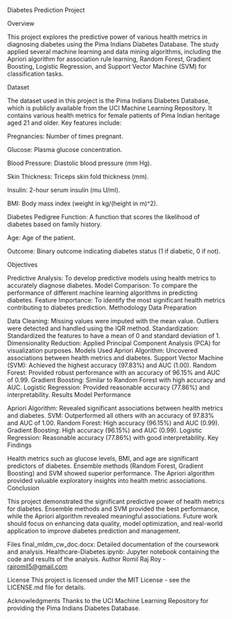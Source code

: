 Diabetes Prediction Project

Overview

This project explores the predictive power of various health metrics in diagnosing diabetes using the Pima Indians Diabetes Database. The study applied several machine learning and data mining algorithms, including the Apriori algorithm for association rule learning, Random Forest, Gradient Boosting, Logistic Regression, and Support Vector Machine (SVM) for classification tasks.

Dataset

The dataset used in this project is the Pima Indians Diabetes Database, which is publicly available from the UCI Machine Learning Repository. It contains various health metrics for female patients of Pima Indian heritage aged 21 and older. Key features include:

Pregnancies: Number of times pregnant.

Glucose: Plasma glucose concentration.

Blood Pressure: Diastolic blood pressure (mm Hg).

Skin Thickness: Triceps skin fold thickness (mm).

Insulin: 2-hour serum insulin (mu U/ml).

BMI: Body mass index (weight in kg/(height in m)^2).

Diabetes Pedigree Function: A function that scores the likelihood of diabetes based on family history.

Age: Age of the patient.

Outcome: Binary outcome indicating diabetes status (1 if diabetic, 0 if not).

Objectives

Predictive Analysis: To develop predictive models using health metrics to accurately diagnose diabetes.
Model Comparison: To compare the performance of different machine learning algorithms in predicting diabetes.
Feature Importance: To identify the most significant health metrics contributing to diabetes prediction.
Methodology
Data Preparation

Data Cleaning: Missing values were imputed with the mean value. Outliers were detected and handled using the IQR method.
Standardization: Standardized the features to have a mean of 0 and standard deviation of 1.
Dimensionality Reduction: Applied Principal Component Analysis (PCA) for visualization purposes.
Models Used
Apriori Algorithm: Uncovered associations between health metrics and diabetes.
Support Vector Machine (SVM): Achieved the highest accuracy (97.83%) and AUC (1.00).
Random Forest: Provided robust performance with an accuracy of 96.15% and AUC of 0.99.
Gradient Boosting: Similar to Random Forest with high accuracy and AUC.
Logistic Regression: Provided reasonable accuracy (77.86%) and interpretability.
Results
Model Performance

Apriori Algorithm: Revealed significant associations between health metrics and diabetes.
SVM: Outperformed all others with an accuracy of 97.83% and AUC of 1.00.
Random Forest: High accuracy (96.15%) and AUC (0.99).
Gradient Boosting: High accuracy (96.15%) and AUC (0.99).
Logistic Regression: Reasonable accuracy (77.86%) with good interpretability.
Key Findings

Health metrics such as glucose levels, BMI, and age are significant predictors of diabetes.
Ensemble methods (Random Forest, Gradient Boosting) and SVM showed superior performance.
The Apriori algorithm provided valuable exploratory insights into health metric associations.
Conclusion

This project demonstrated the significant predictive power of health metrics for diabetes. Ensemble methods and SVM provided the best performance, while the Apriori algorithm revealed meaningful associations. Future work should focus on enhancing data quality, model optimization, and real-world application to improve diabetes prediction and management.

Files
final_mldm_cw_doc.docx: Detailed documentation of the coursework and analysis.
Healthcare-Diabetes.ipynb: Jupyter notebook containing the code and results of the analysis.
Author
Romil Raj Roy - rajromil5@gmail.com

License
This project is licensed under the MIT License - see the LICENSE.md file for details.

Acknowledgments
Thanks to the UCI Machine Learning Repository for providing the Pima Indians Diabetes Database.
